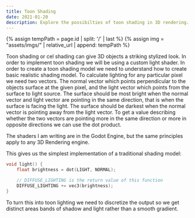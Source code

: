 ```yaml
---
title: Toon Shading
date: 2021-01-20
description: Explore the possibilties of toon shading in 3D rendering.
---
```


{% assign tempPath = page.id | split: '/' | last %}
{% assign img = "assets/imgs/" | relative_url | append: tempPath  %}

Toon shading or cel shading can give 3D objects a striking stylized look. In order to implement toon shading we will be using a custom light shader. In order to create a toon shading model we need to understand how to create basic realistic shading model. To calculate lighting for any particular pixel we need two vectors. The normal vector which points perpendicular to the objects surface at the given pixel, and the light vector which points from the surface to light source. The surface should be most bright when the normal vector and light vector are pointing in the same direction, that is when the surface is facing the light. The surface should be darkest when the normal vector is pointing away from the light vector. To get a value describing whether the two vectors are pointing more in the same direction or more in opposite directions we can use the dot product.

The shaders I am writing are in the Godot Engine, but the same principles apply to any 3D Rendering engine. 


This gives us the simplest implementation of a traditional shading model:
```c++
void light() {
    float brightness = dot(LIGHT, NORMAL);

    // DIFFUSE_LIGHTING is the return value of this function
    DIFFUSE_LIGHTING += vec3(brightness);
}
```

To turn this into toon lighting we need to discretize the output so we get distinct areas bands of shadow and light rather than a smooth gradient.
